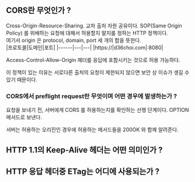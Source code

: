 ## CORS란 무엇인가 ?

Cross-Origin-Resource-Sharing. 교차 출처 자원 공유이다.
SOP(Same Origin Policy) 를 위배하는 요청에 대해서 허용할지 말지를 정하는 HTTP 정책이다.  
여기서 origin 은 protocol, domain, port 세 개의 합을 뜻한다.  
|프로토콜|도메인|포트|
|------|---|---|
|https://|d36choi.com|:8080|

Access-Control-Allow-Origin 헤더를 응답에 포함시키는 것으로 허용 가능하다.  

이 정책이 있는 이유는 서로다른 출처의 요청이 제한되지 않으면 보안 상 이슈가 생길 수 있기 때문이다.

### CORS에서 preflight request란 무엇이며 어떤 경우에 발생하는가 ?
요청을 보내기 전, 서버에게 CORS 를 허용하는지를 확인하는 선행 단계이다. OPTION 메서드로 보낸다.  

서버는 허용하는 오리진인 경우에 허용하는 메서드들을 200OK 와 함께 알려준다.


## HTTP 1.1의 Keep-Alive 헤더는 어떤 의미인가 ?
## HTTP 응답 헤더중 ETag는 어디에 사용되는가 ?
